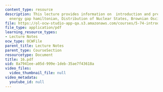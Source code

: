 ```yaml
---
content_type: resource
description: This lecture provides information on  introduction and preview, Time-dependent
  energy gap hamiltonian, Distribution of Nuclear States, Brownian Oscillator Hamiltonian.
file: https://ol-ocw-studio-app-qa.s3.amazonaws.com/courses/5-74-introductory-quantum-mechanics-ii-spring-2004/8a7941eea05d999e1deb35ae7f43618a_16.pdf
file_type: application/pdf
learning_resource_types:
- Lecture Notes
ocw_type: OCWFile
parent_title: Lecture Notes
parent_type: CourseSection
resourcetype: Document
title: 16.pdf
uid: 8a7941ee-a05d-999e-1deb-35ae7f43618a
video_files:
  video_thumbnail_file: null
video_metadata:
  youtube_id: null
---
```

